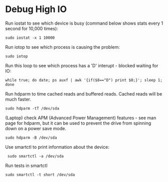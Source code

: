 # Debug High IO

Run iostat to see which device is busy (command below shows stats every 1 second for 10,000 times):

    sudo iostat -x 1 10000

Run iotop to see which process is causing the problem:

    sudo iotop

Run this loop to see which process has a 'D' interupt - blocked waiting for IO:

    while true; do date; ps auxf | awk '{if($8=="D") print $0;}'; sleep 1; done

Run hdparm to time cached reads and buffered reads. Cached reads will be much faster.

    sudo hdparm -tT /dev/sda

(Laptop) check APM (Advanced Power Management) features - see man page for hdparm, but it can be used to prevent the drive from spinning down on a power save mode.

    sudo hdparm -B /dev/sda

Use smartctl to print information about the device:

     sudo smartctl -a /dev/sda

Run tests in smartctl

    sudo smartctl -t short /dev/sda
